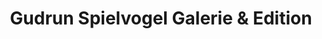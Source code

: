 ---
title: "Gudrun Spielvogel Galerie & Edition"
url: /muenchen/gudrun-spielvogel-galerie-und-edition/
shop: Kunst
---